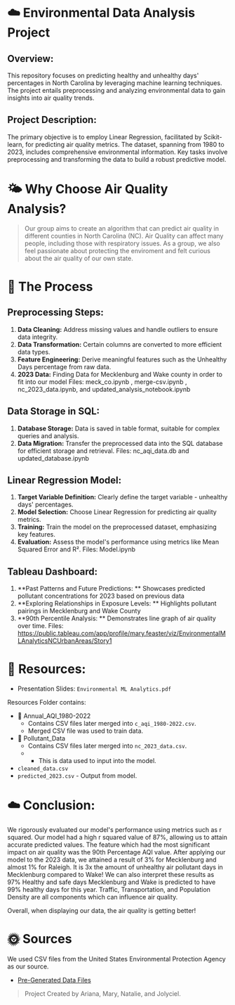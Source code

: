 # ☁️ Environmental Data Analysis Project
## Overview:
This repository focuses on predicting healthy and unhealthy days' percentages in North Carolina by leveraging machine learning techniques. The project entails preprocessing and analyzing environmental data to gain insights into air quality trends. 

## Project Description:
The primary objective is to employ Linear Regression, facilitated by Scikit-learn, for predicting air quality metrics. The dataset, spanning from 1980 to 2023, includes comprehensive environmental information. Key tasks involve preprocessing and transforming the data to build a robust predictive model.

# 🌤️ Why Choose Air Quality Analysis?
> Our group aims to create an algorithm that can predict air quality in different counties in North Carolina (NC). Air Quality can affect many people, including those with respiratory issues. As a group, we also feel passionate about protecting the enviroment and felt curious about the air quality of our own state. 

# 🌙 The Process
## Preprocessing Steps:
1. **Data Cleaning:** Address missing values and handle outliers to ensure data integrity.
2. **Data Transformation:**  Certain columns are converted to more efficient data types.
3. **Feature Engineering:** Derive meaningful features such as the Unhealthy Days percentage from raw data.
4. **2023 Data:** Finding Data for Mecklenburg and Wake county in order to fit into our model
   Files: meck_co.ipynb , merge-csv.ipynb , nc_2023_data.ipynb, and updated_analysis_notebook.ipynb

## Data Storage in SQL:
1. **Database Storage:** Data is saved in table format, suitable for complex queries and analysis.
2. **Data Migration:** Transfer the preprocessed data into the SQL database for efficient storage and retrieval.
   Files: nc_aqi_data.db and updated_database.ipynb 

## Linear Regression Model: 
1. **Target Variable Definition:** Clearly define the target variable - unhealthy days' percentages.
2. **Model Selection:** Choose Linear Regression for predicting air quality metrics.
3. **Training:** Train the model on the preprocessed dataset, emphasizing key features.
4. **Evaluation:** Assess the model's performance using metrics like Mean Squared Error and R².
   Files: Model.ipynb

## Tableau Dashboard:
1. **Past Patterns and Future Predictions: ** Showcases predicted pollutant concentrations for 2023 based on previous data
2. **Exploring Relationships in Exposure Levels: ** Highlights pollutant pairings in Mecklenburg and Wake County
3. **90th Percentile Analysis: ** Demonstrates line graph of air quality over time.
   Files: https://public.tableau.com/app/profile/mary.feaster/viz/EnvironmentalMLAnalyticsNCUrbanAreas/Story1

# 📁 Resources: 
- Presentation Slides: `Environmental ML Analytics.pdf`

Resources Folder contains:
- 📂 Annual_AQI_1980-2022
  - Contains CSV files later merged into `c_aqi_1980-2022.csv`.
  - Merged CSV file was used to train data.
- 📂 Pollutant_Data
  - Contains CSV files later merged into `nc_2023_data.csv`.
  - - This is data used to input into the model.
- `cleaned_data.csv`
- `predicted_2023.csv` - Output from model.

# ☁️ Conclusion:
We rigorously evaluated our model's performance using metrics such as r squared. Our model had a high r squared value of 87%, allowing us to attain accurate predicted values. The feature which had the most significant impact on air quality was the 90th Percentage AQI value. After applying our model to the 2023 data, we attained a result of 3% for Mecklenburg and almost 1% for Raleigh. It is 3x the amount of unhealthy air pollutant days in Mecklenburg compared to Wake! We can also interpret these results as 97% Healthy and safe days Mecklenburg and Wake is predicted to have 99% healthy days for this year. Traffic, Transportation, and Population Density are all components which can influence air quality.

Overall, when displaying our data, the air quality is getting better!

# 🌞 Sources
We used CSV files from the United States Environmental Protection Agency as our source.
- [Pre-Generated Data Files](https://aqs.epa.gov/aqsweb/airdata/download_files.html#Annual)

> Project Created by Ariana, Mary, Natalie, and Jolyciel.
